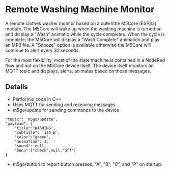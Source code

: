 # Remote Washing Machine Monitor

A remote clothes washer monitor based on a cute little M5Core (ESP32) module. The M5Core will wake up when the washing machine is turned on and display a "Wash" animatio while the cycle completes. When the cycle is complete, the M5Core will display a "Wash Complete" animation and play an MP3 file. A "Snooze" option is available otherwise the M5Core will continue to alert every 30 seconds.

For the most flexibility, most of the state machine is contained in a NodeRed flow and not on the M5Core device itself. The device itself monitors an MQTT topic and displays, alerts, animates based on those messages.

## Details

- Platformio code in C++
- Uses MQTT for sending and receiving messages
- m5go/update for sending commands to the device

```
"topic": "m5go/update",
"payload": {
    "title":"WASHING",
    "subtitle": `120 W`,
    "color":"green",
    "animation": 3,
    "sound": null,
    "menu":["check",null,"off"]
}
```

- m5go/button to report button presses; "A", "B", "C", and "P" on startup.